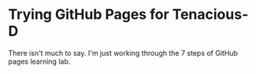 # Trying GitHub Pages for Tenacious-D

There isn't much to say.  I'm just working through the 7 steps of GitHub pages learning lab.
